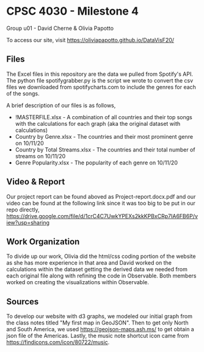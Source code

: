 # CPSC 4030 - Milestone 4
Group u01 - 
David Cherne & Olivia Papotto

To access our site, visit https://oliviapapotto.github.io/DataVisF20/

## Files
The Excel files in this repository are the data we pulled from Spotify's API. The python file spotifygrabber.py is the script we wrote to convert the csv files we downloaded from spotifycharts.com to include the genres for each of the songs.

A brief description of our files is as follows,
- !MASTERFILE.xlsx - A combination of all countries and their top songs with the calculations for each graph (aka the original dataset with calculations)
- Country by Genre.xlsx - The countries and their most prominent genre on 10/11/20
- Country by Total Streams.xlsx - The countries and their total number of streams on 10/11/20
- Genre Popularity.xlsx - The popularity of each genre on 10/11/20 

## Video & Report
Our project report can be found aboved as Project-report.docx.pdf and our video can be found at the following link since it was too big to be put in our repo directly,
https://drive.google.com/file/d/1crC4C7UwkYPEXs2kkKPBxCRp7IA6FB6P/view?usp=sharing

## Work Organization
To divide up our work, Olivia did the html/css coding portion of the website as she has more experience in that area and David worked on the calculations within the dataset getting the derived data we needed from each original file along with refining the code in Observable. Both members worked on creating the visualizations within Observable.

## Sources
To develop our website with d3 graphs, we modeled our initial graph from the class notes titled "My first map in GeoJSON". Then to get only North and South America, we used https://geojson-maps.ash.ms/ to get obtain a json file of the Americas. Lastly, the music note shortcut icon came from https://findicons.com/icon/80722/music.

